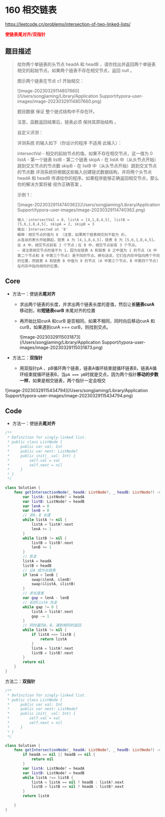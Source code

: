 # 160 相交链表

https://leetcode.cn/problems/intersection-of-two-linked-lists/

**<font color=red>使链表尾对齐/双指针</font>**

## 题目描述

> 给你两个单链表的头节点 headA 和 headB ，请你找出并返回两个单链表相交的起始节点。如果两个链表不存在相交节点，返回 null 。
>
> 图示两个链表在节点 c1 开始相交：
>
> ![image-20230329114807660](/Users/songjiaming/Library/Application Support/typora-user-images/image-20230329114807660.png)
>
> 题目数据 保证 整个链式结构中不存在环。
>
> 注意，函数返回结果后，链表必须 保持其原始结构 。
>
> 自定义评测：
>
> 评测系统 的输入如下（你设计的程序 不适用 此输入）：
>
> intersectVal - 相交的起始节点的值。如果不存在相交节点，这一值为 0
> listA - 第一个链表
> listB - 第二个链表
> skipA - 在 listA 中（从头节点开始）跳到交叉节点的节点数
> skipB - 在 listB 中（从头节点开始）跳到交叉节点的节点数
> 评测系统将根据这些输入创建链式数据结构，并将两个头节点 headA 和 headB 传递给你的程序。如果程序能够正确返回相交节点，那么你的解决方案将被 视作正确答案 。
>
> 示例 1：
>
> ![image-20230329114740362](/Users/songjiaming/Library/Application Support/typora-user-images/image-20230329114740362.png)
>
> ```
> 输入：intersectVal = 8, listA = [4,1,8,4,5], listB = [5,6,1,8,4,5], skipA = 2, skipB = 3
> 输出：Intersected at '8'
> 解释：相交节点的值为 8 （注意，如果两个链表相交则不能为 0）。
> 从各自的表头开始算起，链表 A 为 [4,1,8,4,5]，链表 B 为 [5,6,1,8,4,5]。
> 在 A 中，相交节点前有 2 个节点；在 B 中，相交节点前有 3 个节点。
> — 请注意相交节点的值不为 1，因为在链表 A 和链表 B 之中值为 1 的节点 (A 中第二个节点和 B 中第三个节点) 是不同的节点。换句话说，它们在内存中指向两个不同的位置，而链表 A 和链表 B 中值为 8 的节点 (A 中第三个节点，B 中第四个节点) 在内存中指向相同的位置。
> ```

## Core

- 方法一：使链表**尾对齐**

  - 求出两个链表的长度，并求出两个链表长度的差值，然后让**长链表curA** 移动到，和**短链表curB** 末尾对齐的位置

  - 再开始比较curA 和curB 是否相同，如果不相同，同时向后移动curA 和curB，如果遇到curA === curB，则找到交点。

    ![image-20230329115031873](/Users/songjiaming/Library/Application Support/typora-user-images/image-20230329115031873.png)

- 方法二：**双指针**
  - 用双指针pA 、pB循环两个链表，链表A循环结束就循环链表B，链表A循环结束就循环链表B，当`pA === pB`时就是交点，因为两个指针**移动的步数一样**，如果是相交链表，两个指针一定会相交

![image-20230329115434794](/Users/songjiaming/Library/Application Support/typora-user-images/image-20230329115434794.png)



## Code

- 方法一：使链表**尾对齐**

```swift
/**
 * Definition for singly-linked list.
 * public class ListNode {
 *     public var val: Int
 *     public var next: ListNode?
 *     public init(_ val: Int) {
 *         self.val = val
 *         self.next = nil
 *     }
 * }
 */

class Solution {
    func getIntersectionNode(_ headA: ListNode?, _ headB: ListNode?) -> ListNode? {
        var listA: ListNode? = headA
        var listB: ListNode? = headB
        var lenA = 0
        var lenB = 0
        // 求A，B 长度
        while listA != nil {
            listA = listA?.next
            lenA += 1
        }
        while listB != nil {
            listB = listB?.next
            lenB += 1
        }
        // 恢复
        listA = headA
        listB = headB
        // 让A 成为长链表
        if lenA < lenB {
            swap(&lenA, &lenB)
            swap(&listA, &listB)
        }
        // 求长度差
        var gap = lenA - lenB
        // 长的listA 先走
        while gap != 0 {
            listA = listA?.next
            gap -= 1
        }
        // 同时遍历A，B，遇到相同的返回
        while listA != nil {
            if listA === listB {
                return listA
            }
            listA = listA?.next
            listB = listB?.next
        }
        return nil
    }
}
```

方法二：**双指针**

```swift
/**
 * Definition for singly-linked list.
 * public class ListNode {
 *     public var val: Int
 *     public var next: ListNode?
 *     public init(_ val: Int) {
 *         self.val = val
 *         self.next = nil
 *     }
 * }
 */

class Solution {
    func getIntersectionNode(_ headA: ListNode?, _ headB: ListNode?) -> ListNode? {
        if headA == nil || headB == nil {
            return nil
        }
        var listA: ListNode? = headA
        var listB: ListNode? = headB
        while listA !== listB {
            listA = listA == nil ? headB : listA?.next
            listB = listB == nil ? headA : listB?.next
        }
        return listA
        
    }
}
```

